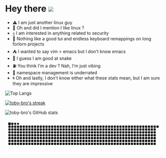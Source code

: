# Hey there <img src="https://media.giphy.com/media/hvRJCLFzcasrR4ia7z/giphy.gif" width="30px">

- :warning: I am just another linux guy
- :penguin: Oh and did I mention I like linux ?
- [:skull:](https://github.com/toby-bro/toby-bro/blob/ego_trip/ego_trip.md) I am interested in anything related to security
- :milky_way: Nothing like a good tui and endless keyboard remappings on long forlorn projects
- :tent: I wanted to say vim > emacs but I don't know emacs
- :snake: I guess I am good at snake
- :fuelpump: You think I'm a dev ? Nah, I'm just vibing
- :whale: namespace management is underrated
- :cyclone: Oh and lastly, I don't know either what these stats mean, but I am sure they are impressive

![Top Langs](https://github-readme-stats.vercel.app/api/top-langs/?username=toby-bro&layout=compact&theme=transparent)

[![toby-bro's streak](https://github-readme-streak-stats.herokuapp.com?user=toby-bro&theme=transparent)](https://git.io/streak-stats)

![toby-bro's GitHub stats](https://github-readme-stats.vercel.app/api?username=toby-bro&show_icons=true&theme=transparent&count_private=true)

<picture>
  <source media="(prefers-color-scheme: dark)" srcset="https://raw.githubusercontent.com/toby-bro/toby-bro/output/github-contribution-grid-snake-dark.svg">
  <source media="(prefers-color-scheme: light)" srcset="https://raw.githubusercontent.com/toby-bro/toby-bro/output/github-contribution-grid-snake.svg">
  <img alt="github contribution grid snake animation" src="https://raw.githubusercontent.com/toby-bro/toby-bro/output/github-contribution-grid-snake.svg">
</picture>
